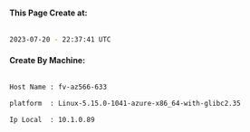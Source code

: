 
   
#### This Page Create at:

```bash

2023-07-20 - 22:37:41 UTC

```

#### Create By Machine:

```bash

Host Name : fv-az566-633

platform  : Linux-5.15.0-1041-azure-x86_64-with-glibc2.35

Ip Local  : 10.1.0.89

```

